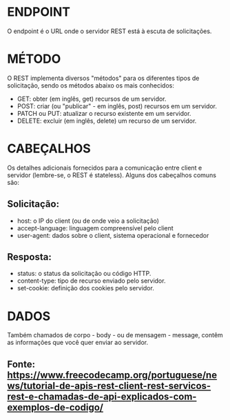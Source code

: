 # ENDPOINT 
O  endpoint é o URL onde o servidor REST está à escuta de solicitações.

# MÉTODO
O REST implementa diversos "métodos" para os diferentes tipos de solicitação, sendo os métodos abaixo os mais conhecidos:

- GET: obter (em inglês, get) recursos de um servidor.
- POST: criar (ou "publicar" - em inglês, post) recursos em um servidor.
- PATCH ou PUT: atualizar o recurso existente em um servidor.
- DELETE: excluir (em inglês, delete) um recurso de um servidor.

# CABEÇALHOS
Os detalhes adicionais fornecidos para a comunicação entre client e servidor (lembre-se, o REST é stateless). Alguns dos cabeçalhos comuns são:

## Solicitação:
- host: o IP do client (ou de onde veio a solicitação)
- accept-language: linguagem compreensível pelo client
- user-agent: dados sobre o client, sistema operacional e fornecedor

## Resposta:
- status: o status da solicitação ou código HTTP.
- content-type: tipo de recurso enviado pelo servidor.
- set-cookie: definição dos cookies pelo servidor.

# DADOS
Também chamados de corpo - body - ou de mensagem - message, contêm as informações que você quer enviar ao servidor.

## Fonte: https://www.freecodecamp.org/portuguese/news/tutorial-de-apis-rest-client-rest-servicos-rest-e-chamadas-de-api-explicados-com-exemplos-de-codigo/